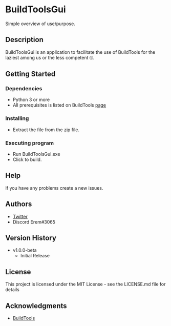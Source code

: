 # BuildToolsGui

Simple overview of use/purpose.

## Description

BuildToolsGui is an application to facilitate the use of BuildTools for the laziest among us or the less competent 🙄.

## Getting Started

### Dependencies

* Python 3 or more
* All prerequisites is listed on BuildTools [page](https://www.spigotmc.org/wiki/buildtools/)

### Installing

* Extract the file from the zip file.

### Executing program

* Run BuildToolsGui.exe
* Click to build.

## Help

If you have any problems create a new issues.

## Authors

* [Twitter](https://twitter.com/RMrenex)
* Discord Erem#3065

## Version History

* v1.0.0-beta
    * Initial Release

## License

This project is licensed under the MIT License - see the LICENSE.md file for details

## Acknowledgments

* [BuildTools](https://www.spigotmc.org/wiki/buildtools/)
